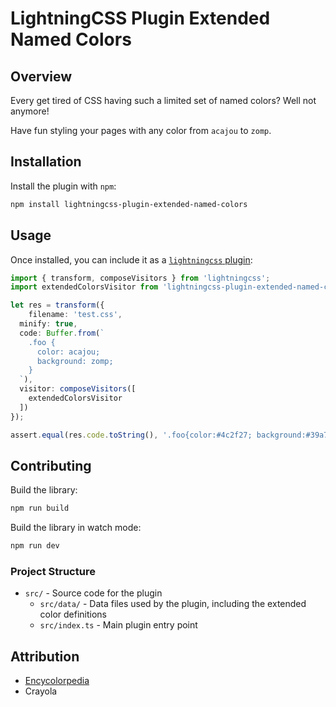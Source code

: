 # LightningCSS Plugin Extended Named Colors

## Overview
Every get tired of CSS having such a limited set of named colors? Well not anymore!

Have fun styling your pages with any color from `acajou` to `zomp`.

## Installation
Install the plugin with `npm`:

```bash
npm install lightningcss-plugin-extended-named-colors
```

## Usage

Once installed, you can include it as a [`lightningcss` plugin](https://lightningcss.dev/transforms.html#using-plugins):

```ts
import { transform, composeVisitors } from 'lightningcss';
import extendedColorsVisitor from 'lightningcss-plugin-extended-named-colors';

let res = transform({
    filename: 'test.css',
  minify: true,
  code: Buffer.from(`
    .foo {
      color: acajou;
      background: zomp;
    }
  `),
  visitor: composeVisitors([
    extendedColorsVisitor
  ])
});

assert.equal(res.code.toString(), '.foo{color:#4c2f27; background:#39a78e}');
```

## Contributing

Build the library:

```bash
npm run build
```

Build the library in watch mode:

```bash
npm run dev
```

### Project Structure

- `src/` - Source code for the plugin
  - `src/data/` - Data files used by the plugin, including the extended color definitions
  - `src/index.ts` - Main plugin entry point

## Attribution
- [Encycolorpedia](https://encycolorpedia.com/named)
- Crayola